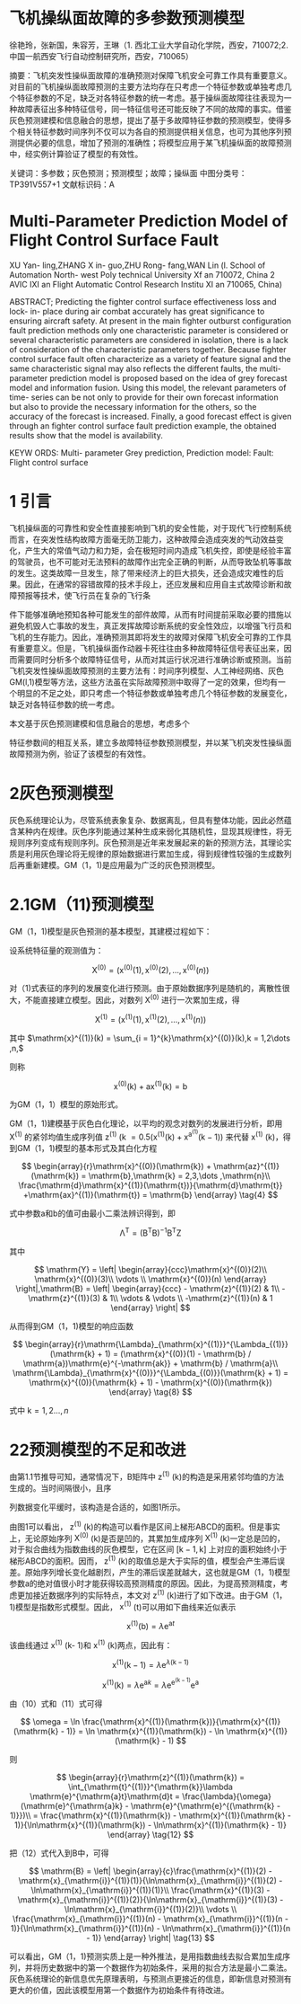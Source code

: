 # 飞机操纵面故障的多参数预测模型

徐艳玲，张新国，朱容芳，王琳（1. 西北工业大学自动化学院，西安，710072;2. 中国一航西安飞行自动控制研究所，西安，710065）

摘要：飞机突发性操纵面故障的准确预测对保障飞机安全可靠工作具有重要意义。对目前的飞机操纵面故障预测的主要方法均存在只考虑一个特征参数或单独考虑几个特征参数的不足，缺乏对各特征参数的统一考虑。基于操纵面故障往往表现为一种故障表征出多种特征信号，同一特征信号还可能反映了不同的故障的事实。借鉴灰色预测建模和信息融合的思想，提出了基于多故障特征参数的预测模型，使得多个相关特征参数时间序列不仅可以为各自的预测提供相关信息，也可为其他序列预测提供必要的信息，增加了预测的准确性；将模型应用于某飞机操纵面的故障预测中，经实例计算验证了模型的有效性。

关键词：多参数；灰色预测；预测模型；故障；操纵面  中图分类号：TP391V557+1 文献标识码：A

# Multi-Parameter Prediction Model of Flight Control Surface Fault

XU Yan- ling,ZHANG X in- guo,ZHU Rong- fang,WAN Lin (l. School of Automation North- west Poly technical University Xf an 710072, China 2 AVIC IXI an Flight Automatic Control Research Institu XI an 710065, China)

ABSTRACT; Predicting the fighter control surface effectiveness loss and lock- in- place during air combat accurately has great significance to ensuring aircraft safety. At present in the main fighter outburst configuration fault prediction methods only one characteristic parameter is considered or several characteristic parameters are considered in isolation, there is a lack of consideration of the characteristic parameters together. Because fighter control surface fault often characterize as a variety of feature signal and the same characteristic signal may also reflects the different faults, the multi- parameter prediction model is proposed based on the idea of grey forecast model and information fusion. Using this model, the relevant parameters of time- series can be not only to provide for their own forecast information but also to provide the necessary information for the others, so the accuracy of the forecast is increased. Finally, a good forecast effect is given through an fighter control surface fault prediction example, the obtained results show that the model is availability.

KEYW ORDS: Multi- parameter Grey prediction, Prediction model: Fault: Flight control surface

# 1 引言

飞机操纵面的可靠性和安全性直接影响到飞机的安全性能，对于现代飞行控制系统而言，在突发性结构故障方面毫无防卫能力，这种故障会造成突发的气动效益变化，产生大的常值气动力和力矩，会在极短时间内造成飞机失控，即使是经验丰富的驾驶员，也不可能对无法预料的故障作出完全正确的判断，从而导致坠机等事故的发生。这类故障一旦发生，除了带来经济上的巨大损失，还会造成灾难性的后果。因此，在通常的容错故障的技术手段上，还应发展和应用自主式故障诊断和故障预报等技术，使飞行员在复杂的飞行条

件下能够准确地预知各种可能发生的部件故障，从而有时间提前采取必要的措施以避免机毁人亡事故的发生，真正发挥故障诊断系统的安全性效应，以增强飞行员和飞机的生存能力。因此，准确预测其即将发生的故障对保障飞机安全可靠的工作具有重要意义。但是，飞机操纵面作动器卡死往往由多种故障特征信号表征出来，因而需要同时分析多个故障特征信号，从而对其运行状况进行准确诊断或预测。当前飞机突发性操纵面故障预测的主要方法有：时间序列模型、人工神经网络、灰色GM(l,1)模型等方法，这些方法虽在实际故障预测中取得了一定的效果，但均有一个明显的不足之处，即只考虑一个特征参数或单独考虑几个特征参数的发展变化，缺乏对各特征参数的统一考虑。

本文基于灰色预测建模和信息融合的思想，考虑多个

特征参数间的相互关系，建立多故障特征参数预测模型，并以某飞机突发性操纵面故障预测为例，验证了该模型的有效性。

# 2灰色预测模型

灰色系统理论认为，尽管系统表象复杂、数据离乱，但具有整体功能，因此必然蕴含某种内在规律。灰色序列能通过某种生成来弱化其随机性，显现其规律性，将无规则序列变成有规则序列。灰色预测是近年来发展起来的新的预测方法，其理论实质是利用灰色理论将无规律的原始数据进行累加生成，得到规律性较强的生成数列后再重新建模。GM（1，1)是应用最为广泛的灰色预测模型。

# 2.1GM（11)预测模型

GM（1，1)模型是灰色预测的基本模型，其建模过程如下：

设系统特征量的观测值为：

$$
\mathrm{X}^{(0)} = \mathrm{(x}^{(0)}(1),\mathrm{x}^{(0)}(2),\dots ,\mathrm{x}^{(0)}(n)) \tag{1}
$$

对（1)式表征的序列的发展变化进行预测。由于原始数据序列是随机的，离散性很大，不能直接建立模型。因此，对数列  $\mathrm{X}^{(0)}$  进行一次累加生成，得

$$
\mathrm{X}^{(1)} = \mathrm{(x}^{(1)}(1),\mathrm{x}^{(1)}(2),\dots ,\mathrm{x}^{(1)}(n)) \tag{2}
$$

其中  $\mathrm{x}^{(1)}(k) = \sum_{i = 1}^{k}\mathrm{x}^{(0)}(k),k = 1,2\dots ,n,$

则称

$$
\mathrm{x}^{(0)}(\mathrm{k}) + \mathrm{ax}^{(1)}(\mathrm{k}) = \mathrm{b} \tag{3}
$$

为GM（1，1）模型的原始形式。

GM（1，1)建模基于灰色白化理论，以平均的观念对数列的发展进行分析，即用  $\mathrm{X}^{(1)}$  的紧邻均值生成序列值  $\mathrm{z}^{(1)}$  (k $= 0.5(\mathrm{x}^{(1)}(\mathrm{k}) + \mathrm{x}^{\mathrm{a}^{(1)}}(\mathrm{k} - 1))$  来代替  $\mathrm{x}^{(1)}$  (k)，得到GM（1，1)模型的基本形式及其白化方程

$$
\begin{array}{r}\mathrm{x}^{(0)}(\mathrm{k}) + \mathrm{az}^{(1)}(\mathrm{k}) = \mathrm{b},\mathrm{k} = 2,3,\dots ,\mathrm{n}\\ \frac{\mathrm{d}\mathrm{x}^{(1)}(\mathrm{t})}{\mathrm{d}\mathrm{t}} +\mathrm{ax}^{(1)}(\mathrm{t}) = \mathrm{b} \end{array} \tag{4}
$$

式中参数a和b的值可由最小二乘法辨识得到，即

$$
\mathrm{\Lambda}^{\mathrm{T}} = (\mathrm{B}^{\mathrm{T}}\mathrm{B})^{-1}\mathrm{B}^{\mathrm{T}}\mathrm{Z} \tag{6}
$$

其中

$$
\mathrm{Y} = \left| \begin{array}{ccc}\mathrm{x}^{(0)}(2)\\ \mathrm{x}^{(0)}(3)\\ \vdots \\ \mathrm{x}^{(0)}(n) \end{array} \right|,\mathrm{B} = \left| \begin{array}{ccc} - \mathrm{z}^{(1)}(2) & 1\\ -\mathrm{z}^{(1)}(3) & 1\\ \vdots & \vdots \\ -\mathrm{z}^{(1)}(n) & 1 \end{array} \right|
$$

从而得到GM（1，1)模型的响应函数

$$
\begin{array}{r}\mathrm{\Lambda}_{\mathrm{x}^{(1)}}^{\Lambda_{(1)}}(\mathrm{k} + 1) = (\mathrm{x}^{(0)}(1) - \mathrm{b} / \mathrm{a})\mathrm{e}^{-\mathrm{ak}} + \mathrm{b} / \mathrm{a}\\ \mathrm{\Lambda}_{\mathrm{x}^{(0)}}^{\Lambda_{(0)}}(\mathrm{k} + 1) = \mathrm{x}^{(0)}(\mathrm{k} + 1) - \mathrm{x}^{(0)}(\mathrm{k}) \end{array} \tag{8}
$$

式中  $\mathrm{k} = 1,2\dots ,n$

# 22预测模型的不足和改进

由第1.1节推导可知，通常情况下，B矩阵中  $\mathrm{z}^{(1)}$  (k)的构造是采用紧邻均值的方法生成的。当时间隔很小，且序

列数据变化平缓时，该构造是合适的，如图1所示。

由图1可以看出，  $\mathrm{z}^{(1)}$  (k)的构造可以看作是区间上梯形ABCD的面积。但是事实上，无论原始序列  $\mathrm{X}^{(0)}$  (k)是否是凹的，其累加生成序列  $\mathrm{X}^{(1)}$  (k)一定总是凹的，对于拟合曲线为指数曲线的灰色模型，它在区间  $[\mathrm{k} - 1,\mathrm{k}]$  上对应的面积始终小于梯形ABCD的面积。因而，  $\mathrm{z}^{(1)}$  (k)的取值总是大于实际的值，模型会产生滞后误差。原始序列增长变化越剧烈，产生的滞后误差就越大，这也就是GM（1，1)模型参数a的绝对值很小时才能获得较高预测精度的原因。因此，为提高预测精度，考虑更加接近数据序列的实际特点，本文对  $\mathrm{z}^{(1)}$  (k)进行了如下改进。由于GM（1，1)模型是指数形式模型。因此， $\mathrm{x}^{(1)}$  (t)可以用如下曲线来近似表示

$$
\mathrm{x}^{(1)}(\mathrm{b}) = \lambda \mathrm{e}^{\mathrm{a}t} \tag{9}
$$

该曲线通过  $\mathrm{x}^{(1)}$  (k- 1)和  $\mathrm{x}^{(1)}$  (k)两点，因此有：

$$
\mathrm{x}^{(1)}(\mathrm{k} - 1) = \lambda \mathrm{e}^{\lambda (\mathrm{k} - 1)} \tag{10}
$$

$$
\mathrm{x}^{(1)}(\mathrm{k}) = \lambda \mathrm{e}^{\mathrm{a}k} = \lambda \mathrm{e}^{\mathrm{e}^{(\mathrm{k} - 1)}}\mathrm{e}^{\mathrm{a}} \tag{11}
$$

由（10）式和（11）式可得

$$
\omega = \ln \frac{\mathrm{x}^{(1)}(\mathrm{k})}{\mathrm{x}^{(1)}(\mathrm{k} - 1)} = \ln \mathrm{x}^{(1)}(\mathrm{k}) - \ln \mathrm{x}^{(1)}(\mathrm{k} - 1)
$$

则

$$
\begin{array}{r}\mathrm{z}^{(1)}(\mathrm{k}) = \int_{\mathrm{t}^{(1)}}^{\mathrm{k}}\lambda \mathrm{e}^{\mathrm{a}t}\mathrm{d}t = \frac{\lambda}{\omega} (\mathrm{e}^{\mathrm{a}k} - \mathrm{e}^{\mathrm{e}^{(\mathrm{k} - 1)}})\\ = \frac{\mathrm{x}^{(1)}(\mathrm{k}) - \mathrm{x}^{(1)}(\mathrm{k} - 1)}{\ln\mathrm{x}^{(1)}(\mathrm{k}) - \ln\mathrm{x}^{(1)}(\mathrm{k} - 1)} \end{array} \tag{12}
$$

把（12）式代入到B中，可得

$$
\mathrm{B} = \left| \begin{array}{c}\frac{\mathrm{x}^{(1)}(2) - \mathrm{x}_{\mathrm{i}}^{(1)}(1)}{\ln\mathrm{x}_{\mathrm{i}}^{(1)}(2) - \ln\mathrm{x}_{\mathrm{i}}^{(1)}(1)}\\ \frac{\mathrm{x}^{(1)}(3) - \mathrm{x}_{\mathrm{i}}^{(1)}(2)}{\ln\mathrm{x}_{\mathrm{i}}^{(1)}(3) - \ln\mathrm{x}_{\mathrm{i}}^{(1)}(2)}\\ \vdots \\ \frac{\mathrm{x}_{\mathrm{i}}^{(1)}(n) - \mathrm{x}_{\mathrm{i}}^{(1)}(n - 1)}{\ln\mathrm{x}_{\mathrm{i}}^{(1)}(n) - \ln\mathrm{x}_{\mathrm{i}}^{(1)}(n - 1)} \end{array} \right| \tag{13}
$$

可以看出，GM（1，1)预测实质上是一种外推法，是用指数曲线去拟合累加生成序列，并将历史数据中的第一个数据作为初始条件，采用的拟合方法是最小二乘法。灰色系统理论的新信息优先原理表明，与预测点更接近的信息，即新信息对预测有更大的价值，因此该模型用第一个数据作为初始条件有待改进。